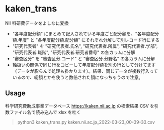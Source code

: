 # kaken_trans
NII 科研費データをよしなに変換
- "各年度配分額" にまとめて記入されている年度ごと配分額を、"各年度配分額.年度" と "各年度配分額.配分額" にそれぞれ分解して別レコード行にする
- "研究代表者" を "研究代表者.氏名", "研究代表者.所属",  "研究代表者.学部", "研究代表者.職階", "研究代表者.研究者番号" の各カラムに分解
- "審査区分" を "審査区分.コード" と "審査区分.分野名" の各カラムに分解
- 軸扱いの関係で同じ行をコピーして年度配分額を別の行として分けてます（データが膨らんで処理も掛かります）。結果、同じデータが複数行入っているので、総額とかを使うと数倍された額になっちゃうので注意。

## Usage
科学研究費助成事業データベース https://kaken.nii.ac.jp の検索結果 CSV を引数ファイル名で読み込んで xlsx を吐く
> python3 kaken_trans.py kaken.nii.ac.jp_2022-03-23_00-39-33.csv
